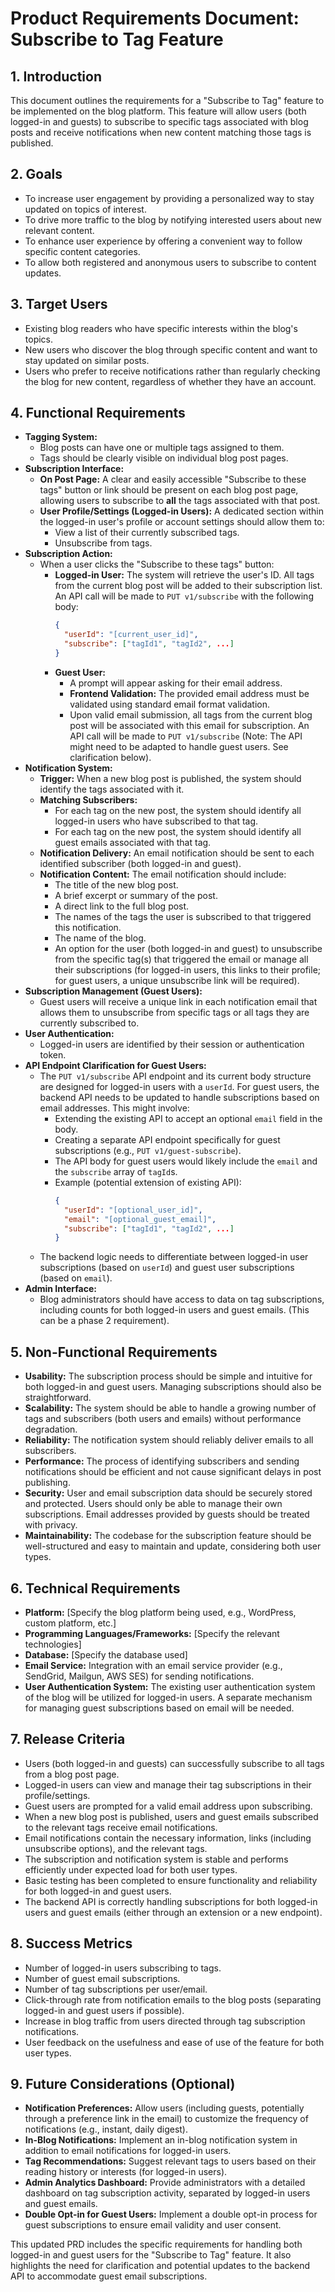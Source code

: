 # Product Requirements Document: Subscribe to Tag Feature

## 1. Introduction

This document outlines the requirements for a "Subscribe to Tag" feature to be implemented on the blog platform. This feature will allow users (both logged-in and guests) to subscribe to specific tags associated with blog posts and receive notifications when new content matching those tags is published.

## 2. Goals

* To increase user engagement by providing a personalized way to stay updated on topics of interest.
* To drive more traffic to the blog by notifying interested users about new relevant content.
* To enhance user experience by offering a convenient way to follow specific content categories.
* To allow both registered and anonymous users to subscribe to content updates.

## 3. Target Users

* Existing blog readers who have specific interests within the blog's topics.
* New users who discover the blog through specific content and want to stay updated on similar posts.
* Users who prefer to receive notifications rather than regularly checking the blog for new content, regardless of whether they have an account.

## 4. Functional Requirements

* **Tagging System:**
    * Blog posts can have one or multiple tags assigned to them.
    * Tags should be clearly visible on individual blog post pages.
* **Subscription Interface:**
    * **On Post Page:** A clear and easily accessible "Subscribe to these tags" button or link should be present on each blog post page, allowing users to subscribe to **all** the tags associated with that post.
    * **User Profile/Settings (Logged-in Users):** A dedicated section within the logged-in user's profile or account settings should allow them to:
        * View a list of their currently subscribed tags.
        * Unsubscribe from tags.
* **Subscription Action:**
    * When a user clicks the "Subscribe to these tags" button:
        * **Logged-in User:** The system will retrieve the user's ID. All tags from the current blog post will be added to their subscription list. An API call will be made to `PUT v1/subscribe` with the following body:
          ```json
          {
            "userId": "[current_user_id]",
            "subscribe": ["tagId1", "tagId2", ...]
          }
          ```
        * **Guest User:**
            * A prompt will appear asking for their email address.
            * **Frontend Validation:** The provided email address must be validated using standard email format validation.
            * Upon valid email submission, all tags from the current blog post will be associated with this email for subscription. An API call will be made to `PUT v1/subscribe` (Note: The API might need to be adapted to handle guest users. See clarification below).
* **Notification System:**
    * **Trigger:** When a new blog post is published, the system should identify the tags associated with it.
    * **Matching Subscribers:**
        * For each tag on the new post, the system should identify all logged-in users who have subscribed to that tag.
        * For each tag on the new post, the system should identify all guest emails associated with that tag.
    * **Notification Delivery:** An email notification should be sent to each identified subscriber (both logged-in and guest).
    * **Notification Content:** The email notification should include:
        * The title of the new blog post.
        * A brief excerpt or summary of the post.
        * A direct link to the full blog post.
        * The names of the tags the user is subscribed to that triggered this notification.
        * The name of the blog.
        * An option for the user (both logged-in and guest) to unsubscribe from the specific tag(s) that triggered the email or manage all their subscriptions (for logged-in users, this links to their profile; for guest users, a unique unsubscribe link will be required).
* **Subscription Management (Guest Users):**
    * Guest users will receive a unique link in each notification email that allows them to unsubscribe from specific tags or all tags they are currently subscribed to.
* **User Authentication:**
    * Logged-in users are identified by their session or authentication token.
* **API Endpoint Clarification for Guest Users:**
    * The `PUT v1/subscribe` API endpoint and its current body structure are designed for logged-in users with a `userId`. For guest users, the backend API needs to be updated to handle subscriptions based on email addresses. This might involve:
        * Extending the existing API to accept an optional `email` field in the body.
        * Creating a separate API endpoint specifically for guest subscriptions (e.g., `PUT v1/guest-subscribe`).
        * The API body for guest users would likely include the `email` and the `subscribe` array of `tagId`s.
        * Example (potential extension of existing API):
          ```json
          {
            "userId": "[optional_user_id]",
            "email": "[optional_guest_email]",
            "subscribe": ["tagId1", "tagId2", ...]
          }
          ```
    * The backend logic needs to differentiate between logged-in user subscriptions (based on `userId`) and guest user subscriptions (based on `email`).
* **Admin Interface:**
    * Blog administrators should have access to data on tag subscriptions, including counts for both logged-in users and guest emails. (This can be a phase 2 requirement).

## 5. Non-Functional Requirements

* **Usability:** The subscription process should be simple and intuitive for both logged-in and guest users. Managing subscriptions should also be straightforward.
* **Scalability:** The system should be able to handle a growing number of tags and subscribers (both users and emails) without performance degradation.
* **Reliability:** The notification system should reliably deliver emails to all subscribers.
* **Performance:** The process of identifying subscribers and sending notifications should be efficient and not cause significant delays in post publishing.
* **Security:** User and email subscription data should be securely stored and protected. Users should only be able to manage their own subscriptions. Email addresses provided by guests should be treated with privacy.
* **Maintainability:** The codebase for the subscription feature should be well-structured and easy to maintain and update, considering both user types.

## 6. Technical Requirements

* **Platform:** [Specify the blog platform being used, e.g., WordPress, custom platform, etc.]
* **Programming Languages/Frameworks:** [Specify the relevant technologies]
* **Database:** [Specify the database used]
* **Email Service:** Integration with an email service provider (e.g., SendGrid, Mailgun, AWS SES) for sending notifications.
* **User Authentication System:** The existing user authentication system of the blog will be utilized for logged-in users. A separate mechanism for managing guest subscriptions based on email will be needed.

## 7. Release Criteria

* Users (both logged-in and guests) can successfully subscribe to all tags from a blog post page.
* Logged-in users can view and manage their tag subscriptions in their profile/settings.
* Guest users are prompted for a valid email address upon subscribing.
* When a new blog post is published, users and guest emails subscribed to the relevant tags receive email notifications.
* Email notifications contain the necessary information, links (including unsubscribe options), and the relevant tags.
* The subscription and notification system is stable and performs efficiently under expected load for both user types.
* Basic testing has been completed to ensure functionality and reliability for both logged-in and guest users.
* The backend API is correctly handling subscriptions for both logged-in users and guest emails (either through an extension or a new endpoint).

## 8. Success Metrics

* Number of logged-in users subscribing to tags.
* Number of guest email subscriptions.
* Number of tag subscriptions per user/email.
* Click-through rate from notification emails to the blog posts (separating logged-in and guest users if possible).
* Increase in blog traffic from users directed through tag subscription notifications.
* User feedback on the usefulness and ease of use of the feature for both user types.

## 9. Future Considerations (Optional)

* **Notification Preferences:** Allow users (including guests, potentially through a preference link in the email) to customize the frequency of notifications (e.g., instant, daily digest).
* **In-Blog Notifications:** Implement an in-blog notification system in addition to email notifications for logged-in users.
* **Tag Recommendations:** Suggest relevant tags to users based on their reading history or interests (for logged-in users).
* **Admin Analytics Dashboard:** Provide administrators with a detailed dashboard on tag subscription activity, separated by logged-in users and guest emails.
* **Double Opt-in for Guest Users:** Implement a double opt-in process for guest subscriptions to ensure email validity and user consent.

This updated PRD includes the specific requirements for handling both logged-in and guest users for the "Subscribe to Tag" feature. It also highlights the need for clarification and potential updates to the backend API to accommodate guest email subscriptions.
